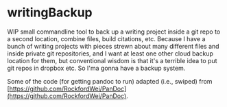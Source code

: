 # writingBackup

WIP small commandline tool to back up a writing project inside a git repo to a second location, combine files, build citations, etc.  Because I have a bunch of writing projects with pieces strewn about many different files and inside private git repositories, and I want at least one other cloud backup location for them, but conventional wisdom is that it's a terrible idea to put git repos in dropbox etc.  So I'ma gonna have a backup system. 

Some of the code (for getting pandoc to run) adapted (i.e., swiped) from [https://github.com/RockfordWei/PanDoc](https://github.com/RockfordWei/PanDoc). 
